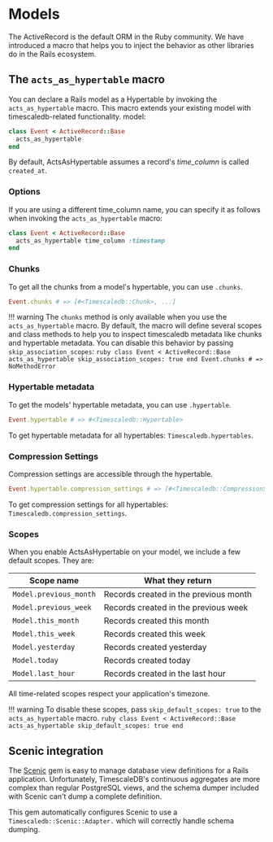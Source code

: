 # Models

The ActiveRecord is the default ORM in the Ruby community. We have introduced a macro that helps you to inject the behavior as other libraries do in the Rails ecosystem.

## The `acts_as_hypertable` macro

You can declare a Rails model as a Hypertable by invoking the `acts_as_hypertable` macro. This macro extends your existing model with timescaledb-related functionality.
model:

```ruby
class Event < ActiveRecord::Base
  acts_as_hypertable
end
```

By default, ActsAsHypertable assumes a record's _time_column_ is called `created_at`.

### Options

If you are using a different time_column name, you can specify it as follows when invoking the `acts_as_hypertable` macro:

```ruby
class Event < ActiveRecord::Base
  acts_as_hypertable time_column :timestamp
end
```

### Chunks

To get all the chunks from a model's hypertable, you can use `.chunks`.

```ruby
Event.chunks # => [#<Timescaledb::Chunk>, ...]
```

!!! warning
    The `chunks` method is only available when you use the `acts_as_hypertable` macro.
    By default, the macro will define several scopes and class methods to help you
    to inspect timescaledb metadata like chunks and hypertable metadata.
    You can disable this behavior by passing `skip_association_scopes`:
    ```ruby
    class Event < ActiveRecord::Base
      acts_as_hypertable skip_association_scopes: true
    end
    Event.chunks # => NoMethodError
    ```

### Hypertable metadata

To get the models' hypertable metadata, you can use `.hypertable`.

```ruby
Event.hypertable # => #<Timescaledb::Hypertable>
```

To get hypertable metadata for all hypertables: `Timescaledb.hypertables`.

### Compression Settings

Compression settings are accessible through the hypertable.

```ruby
Event.hypertable.compression_settings # => [#<Timescaledb::CompressionSettings>, ...]
```

To get compression settings for all hypertables: `Timescaledb.compression_settings`.

### Scopes

When you enable ActsAsHypertable on your model, we include a few default scopes. They are:

| Scope name             | What they return                      |
|------------------------|---------------------------------------|
| `Model.previous_month` | Records created in the previous month |
| `Model.previous_week`  | Records created in the previous week  |
| `Model.this_month`     | Records created this month            |
| `Model.this_week`      | Records created this week             |
| `Model.yesterday`      | Records created yesterday             |
| `Model.today`          | Records created today                 |
| `Model.last_hour`      | Records created in the last hour      |

All time-related scopes respect your application's timezone.

!!! warning
    To disable these scopes, pass `skip_default_scopes: true` to the `acts_as_hypertable` macro.
    ```ruby
    class Event < ActiveRecord::Base
      acts_as_hypertable skip_default_scopes: true
    end
    ```

## Scenic integration

The [Scenic](https://github.com/scenic-views/scenic) gem is easy to
manage database view definitions for a Rails application. Unfortunately, TimescaleDB's continuous aggregates are more complex than regular PostgreSQL views, and the schema dumper included with Scenic can't dump a complete definition.

This gem automatically configures Scenic to use a `Timescaledb::Scenic::Adapter.` which will correctly handle schema dumping.
